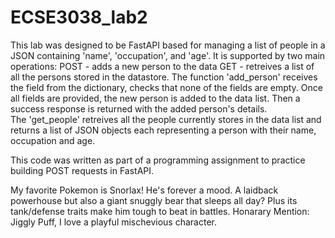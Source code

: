 # ECSE3038_lab2

This lab was designed to be FastAPI based for 
managing a list of people in a JSON containing 'name', 'occupation', and 'age'.
It is supported by two main operations: POST - adds a new person to the data
                                        GET  - retreives a list of all the persons stored in the datastore.
The function 'add_person' receives the field from the dictionary, checks that none of the fields
are empty. Once all fields are provided, the new person is added to the data list. Then a success response is 
returned with the added person's details.  
      The 'get_people' retreives all the people currently stores in the data list and returns
      a list of JSON objects each representing a person with their name, occupation and age. 


This code was written as part of a programming assignment to practice building POST requests 
in FastAPI.                                      


My favorite Pokemon is Snorlax! He's forever a mood. 
A laidback powerhouse but also a giant snuggly bear that sleeps all day?
Plus its tank/defense traits make him tough to beat in battles.
Honarary Mention: Jiggly Puff, I love a playful mischevious character.
